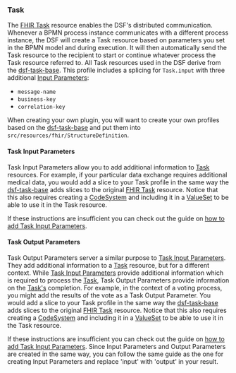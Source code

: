 ### Task

The [FHIR Task](https://www.hl7.org/fhir/R4/task.html) resource enables the DSF's distributed communication.
Whenever a BPMN process instance communicates with a different process instance, the DSF will create a Task resource
based on parameters you set in the BPMN model and during execution. It will then
automatically send the Task resource to the recipient to start or continue whatever process the Task resource referred to.
All Task resources used in the DSF derive from the [dsf-task-base](https://github.com/datasharingframework/dsf/blob/main/dsf-fhir/dsf-fhir-validation/src/main/resources/fhir/StructureDefinition/dsf-task-base-1.0.0.xml).
This profile includes a splicing for `Task.input` with three additional [Input Parameters](../../concepts/fhir/task.md#task-input-parameters):
- `message-name`
- `business-key`
- `correlation-key`

When creating your own plugin, you will want to create your own profiles based on the [dsf-task-base](https://github.com/datasharingframework/dsf/blob/main/dsf-fhir/dsf-fhir-validation/src/main/resources/fhir/StructureDefinition/dsf-task-base-1.0.0.xml) and put them into `src/resources/fhir/StructureDefinition`.

#### Task Input Parameters

Task Input Parameters allow you to add additional information to [Task](task.md#task) resources.
For example, if your particular data exchange requires additional medical data, you would add a slice to your Task profile in the same
way the [dsf-task-base](https://github.com/datasharingframework/dsf/blob/main/dsf-fhir/dsf-fhir-validation/src/main/resources/fhir/StructureDefinition/dsf-task-base-1.0.0.xml) adds slices to the original [FHIR Task](https://www.hl7.org/fhir/R4/task.html) resource. Notice that this also requires creating a [CodeSystem](../../concepts/fhir/codesystem.md) and
including it in a [ValueSet](../../concepts/fhir/valueset.md) to be able to use it in the Task resource.

If these instructions are insufficient you can check out the guide on [how to add Task Input Parameters](../../guides/adding-task-input-parameters-to-task-profiles.md).

#### Task Output Parameters

Task Output Parameters server a similar purpose to [Task Input Parameters](task.md#task-input-parameters). They add additional information to a [Task](task.md#task) resource, but for a different context.
While [Task Input Parameters](task.md#task-input-parameters) provide additional information which is required to process the [Task](task.md#task), Task Output Parameters provide information on the [Task's](task.md#task) completion.
For example, in the context of a voting process, you might add the results of the vote as a Task Output Parameter. You would add a slice to your Task profile in the same
way the [dsf-task-base](https://github.com/datasharingframework/dsf/blob/main/dsf-fhir/dsf-fhir-validation/src/main/resources/fhir/StructureDefinition/dsf-task-base-1.0.0.xml) adds slices to the original [FHIR Task](https://www.hl7.org/fhir/R4/task.html) resource. Notice that this also requires creating a [CodeSystem](../../concepts/fhir/codesystem.md) and
including it in a [ValueSet](../../concepts/fhir/valueset.md) to be able to use it in the Task resource.

If these instructions are insufficient you can check out the guide on [how to add Task Input Parameters](../../guides/adding-task-input-parameters-to-task-profiles.md). Since Input Parameters and Output Parameters are created in the same way, you can follow the same guide
as the one for creating Input Parameters and replace 'input' with 'output' in your result.